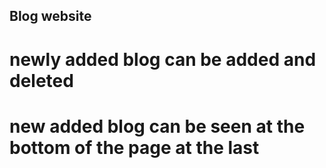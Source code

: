 ## Blog website 

# newly added blog can be added and  deleted 
# new added  blog can be seen at the bottom of the page at the last 